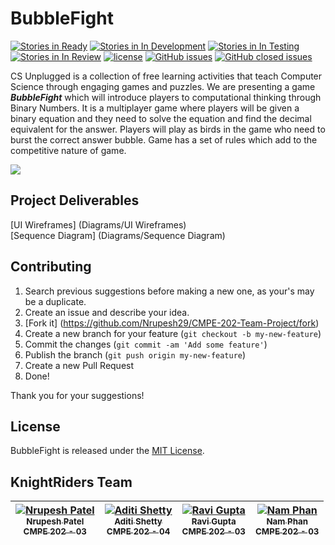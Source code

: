 # BubbleFight

[![Stories in Ready](https://badge.waffle.io/Nrupesh29/CMPE-202-Team-Project.svg?label=ready&title=Ready)](http://waffle.io/Nrupesh29/CMPE-202-Team-Project) [![Stories in In Development](https://badge.waffle.io/Nrupesh29/CMPE-202-Team-Project.svg?label=in%20progress&title=In%20Progress)](http://waffle.io/Nrupesh29/CMPE-202-Team-Project) [![Stories in In Testing](https://badge.waffle.io/Nrupesh29/CMPE-202-Team-Project.svg?label=test&title=In%20Testing)](http://waffle.io/Nrupesh29/CMPE-202-Team-Project) [![Stories in In Review](https://badge.waffle.io/Nrupesh29/CMPE-202-Team-Project.svg?label=review&title=In%20Review)](http://waffle.io/Nrupesh29/CMPE-202-Team-Project) [![license](https://img.shields.io/github/license/mashape/apistatus.svg)](https://github.com/Nrupesh29/CMPE-202-Team-Project/blob/master/LICENSE.md) [![GitHub issues](https://img.shields.io/badge/issues-9%20open-green.svg)](https://github.com/Nrupesh29/CMPE-202-Team-Project/issues?q=is%3Aopen+is%3Aissue) [![GitHub closed issues](https://img.shields.io/badge/issues-34%20closed-red.svg)](https://github.com/Nrupesh29/CMPE-202-Team-Project/issues?q=is%3Aissue+is%3Aclosed)

CS Unplugged is a collection of free learning activities that teach Computer Science through engaging games and puzzles. We are presenting a game **_BubbleFight_** which will introduce players to computational thinking through Binary Numbers. It is a multiplayer game where players will be given a binary equation and they need to solve the equation and find the decimal equivalent for the answer. Players will play as birds in the game who need to burst the correct answer bubble. Game has a set of rules which add to the competitive nature of game.

<img src="http://nrupeshpatel.com/CMPE202/GitHub/Images/GameBanner.png">

## Project Deliverables
[UI Wireframes] (Diagrams/UI Wireframes) <br/>
[Sequence Diagram] (Diagrams/Sequence Diagram)

## Contributing

1. Search previous suggestions before making a new one, as your's may be a duplicate.
1. Create an issue and describe your idea.
2. [Fork it] (https://github.com/Nrupesh29/CMPE-202-Team-Project/fork)
3. Create a new branch for your feature (`git checkout -b my-new-feature`)
4. Commit the changes (`git commit -am 'Add some feature'`)
5. Publish the branch (`git push origin my-new-feature`)
6. Create a new Pull Request
7. Done!

Thank you for your suggestions!

## License

BubbleFight is released under the [MIT License](https://github.com/Nrupesh29/CMPE-202-Team-Project/blob/master/LICENSE.md).

## KnightRiders Team

| [![Nrupesh Patel](https://avatars.githubusercontent.com/nrupesh29?s=100)<br /><sub>Nrupesh Patel<br />CMPE 202 - 03</sub>](https://github.com/Nrupesh29)<br /> | [![Aditi Shetty](https://avatars.githubusercontent.com/shettyaditi?s=100)<br /><sub>Aditi Shetty<br />CMPE 202 - 04</sub>](https://github.com/shettyAditi)<br /> | [![Ravi Gupta](https://avatars.githubusercontent.com/ravibgupta?s=100)<br /><sub>Ravi Gupta<br />CMPE 202 - 03</sub>](https://github.com/ravibgupta)<br />| [![Nam Phan](https://avatars.githubusercontent.com/mostman47?s=100)<br /><sub>Nam Phan<br />CMPE 202 - 03</sub>](https://github.com/mostman47)<br />|
| :---: | :---: | :---: | :---: |
